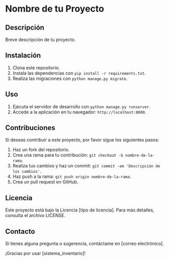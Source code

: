 # Nombre de tu Proyecto

## Descripción
Breve descripción de tu proyecto.

## Instalación
1. Clona este repositorio.
2. Instala las dependencias con `pip install -r requirements.txt`.
3. Realiza las migraciones con `python manage.py migrate`.

## Uso
1. Ejecuta el servidor de desarrollo con `python manage.py runserver`.
2. Accede a la aplicación en tu navegador: `http://localhost:8000`.

## Contribuciones
Si deseas contribuir a este proyecto, por favor sigue los siguientes pasos:
1. Haz un fork del repositorio.
2. Crea una rama para tu contribución: `git checkout -b nombre-de-la-rama`.
3. Realiza tus cambios y haz un commit: `git commit -am 'Descripción de los cambios'`.
4. Haz push a la rama: `git push origin nombre-de-la-rama`.
5. Crea un pull request en GitHub.

## Licencia
Este proyecto está bajo la Licencia [tipo de licencia]. Para más detalles, consulta el archivo LICENSE.

## Contacto
Si tienes alguna pregunta o sugerencia, contáctame en [correo electrónico].

¡Gracias por usar [sistema_inventario]!
